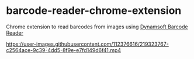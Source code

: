 # barcode-reader-chrome-extension

Chrome extension to read barcodes from images using [Dynamsoft Barcode Reader](https://www.dynamsoft.com/barcode-reader/overview/)

https://user-images.githubusercontent.com/112376616/219323767-c2564ace-9c39-4dd5-8f9e-e7fd149d6f41.mp4

